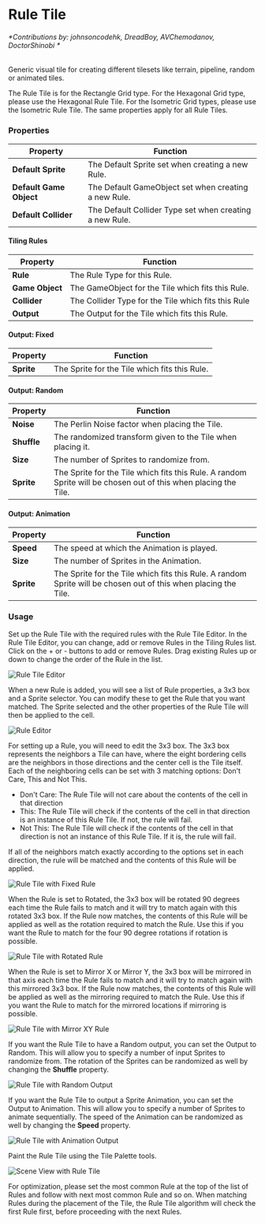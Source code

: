 # Rule Tile

###### *Contributions by: johnsoncodehk, DreadBoy, AVChemodanov, DoctorShinobi *

Generic visual tile for creating different tilesets like terrain, pipeline, random or animated tiles.

The Rule Tile is for the Rectangle Grid type. For the Hexagonal Grid type, please use the Hexagonal Rule Tile. For the Isometric Grid types, please use the Isometric Rule Tile. The same properties apply for all Rule Tiles.

### Properties

| Property                | Function                                                |
| ----------------------- | ------------------------------------------------------- |
| __Default Sprite__      | The Default Sprite set when creating a new Rule.        |
| __Default Game Object__ | The Default GameObject set when creating a new Rule.    |
| __Default Collider__    | The Default Collider Type set when creating a new Rule. |

#### Tiling Rules

| Property        | Function                                            |
| --------------- | --------------------------------------------------- |
| __Rule__        | The Rule Type for this Rule.                        |
| __Game Object__ | The GameObject for the Tile which fits this Rule.   |
| __Collider__    | The Collider Type for the Tile which fits this Rule |
| __Output__      | The Output for the Tile which fits this Rule.       |

#### Output: Fixed

| Property   | Function                                      |
| ---------- | --------------------------------------------- |
| __Sprite__ | The Sprite for the Tile which fits this Rule. |

#### Output: Random

| Property    | Function                                                     |
| ----------- | ------------------------------------------------------------ |
| __Noise__   | The Perlin Noise factor when placing the Tile.               |
| __Shuffle__ | The randomized transform given to the Tile when placing it.  |
| __Size__    | The number of Sprites to randomize from.                     |
| __Sprite__  | The Sprite for the Tile which fits this Rule. A random Sprite will be chosen out of this when placing the Tile. |

#### Output: Animation

| Property   | Function                                                     |
| ---------- | ------------------------------------------------------------ |
| __Speed__  | The speed at which the Animation is played.                  |
| __Size__   | The number of Sprites in the Animation.                      |
| __Sprite__ | The Sprite for the Tile which fits this Rule. A random Sprite will be chosen out of this when placing the Tile. |

### Usage

Set up the Rule Tile with the required rules with the Rule Tile Editor. In the Rule Tile Editor, you can change, add or remove Rules in the Tiling Rules list. Click on the + or - buttons to add or remove Rules. Drag existing Rules up or down to change the order of the Rule in the list.

![Rule Tile Editor](images/RuleTileEditor.png)

When a new Rule is added, you will see a list of Rule properties, a 3x3 box and a Sprite selector. You can modify these to get the Rule that you want matched. The Sprite selected and the other properties of the Rule Tile will then be applied to the cell.

![Rule Editor](images/RuleTileRule.png)

For setting up a Rule, you will need to edit the 3x3 box. The 3x3 box represents the neighbors a Tile can have, where the eight bordering cells are the neighbors in those directions and the center cell is the Tile itself. Each of the neighboring cells can be set with 3 matching options: Don't Care, This and Not This. 

- Don't Care:  The Rule Tile will not care about the contents of the cell in that direction
- This: The Rule Tile will check if the contents of the cell in that direction is an instance of this Rule Tile. If not, the rule will fail.
- Not This: The Rule Tile will check if the contents of the cell in that direction is not an instance of this Rule Tile. If it is, the rule will fail.

If all of the neighbors match exactly according to the options set in each direction, the rule will be matched and the contents of this Rule will be applied.

![Rule Tile with Fixed Rule](images/RuleTileRuleFixed.png)

When the Rule is set to Rotated, the 3x3 box will be rotated 90 degrees each time the Rule fails to match and it will try to match again with this rotated 3x3 box. If the Rule now matches, the contents of this Rule will be applied as well as the rotation required to match the Rule. Use this if you want the Rule to match for the four 90 degree rotations if rotation is possible.

![Rule Tile with Rotated Rule](images/RuleTileRuleRotated.png)

When the Rule is set to Mirror X or Mirror Y, the 3x3 box will be mirrored in that axis each time the Rule fails to match and it will try to match again with this mirrored 3x3 box. If the Rule now matches, the contents of this Rule will be applied as well as the mirroring required to match the Rule. Use this if you want the Rule to match for the mirrored locations if mirroring is possible.

![Rule Tile with Mirror XY Rule](images/RuleTileRuleMirror.png)

If you want the Rule Tile to have a Random output, you can set the Output to Random. This will allow you to specify a number of input Sprites to randomize from. The rotation of the Sprites can be randomized as well by changing the __Shuffle__ property.

![Rule Tile with Random Output](images/RuleTileOutputRandom.png)

If you want the Rule Tile to output a Sprite Animation, you can set the Output to Animation. This will allow you to specify a number of Sprites to animate sequentially. The speed of the Animation can be randomized as well by changing the __Speed__ property.

![Rule Tile with Animation Output](images/RuleTileOutputAnimation.png)

Paint the Rule Tile using the Tile Palette tools.

![Scene View with Rule Tile](images/RuleTile.png)

For optimization, please set the most common Rule at the top of the list of Rules and follow with next most common Rule and so on. When matching Rules during the placement of the Tile, the Rule Tile algorithm will check the first Rule first, before proceeding with the next Rules.